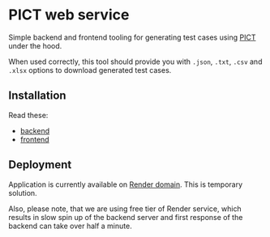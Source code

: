 # PICT web service

Simple backend and frontend tooling for generating
test cases using [PICT](https://github.com/microsoft/pict) under the hood.

When used correctly, this tool should provide you with
`.json`, `.txt`, `.csv` and `.xlsx` options to download generated test cases.

## Installation

Read these:

- [backend](/backend/README.md)
- [frontend](/frontend/README.md)

## Deployment

Application is currently available on [Render domain](https://pict-web-service-frontend.onrender.com/).
This is temporary solution.

Also, please note, that we are using free tier of Render service,
which results in slow spin up of the backend server and first response
of the backend can take over half a minute.
